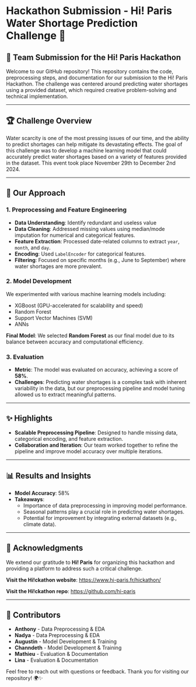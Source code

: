 # Hackathon Submission - Hi! Paris Water Shortage Prediction Challenge 🌲  

## 🌟 **Team Submission for the Hi! Paris Hackathon**  

Welcome to our GitHub repository! This repository contains the code, preprocessing steps, and documentation for our submission to the Hi! Paris Hackathon. The challenge was centered around predicting water shortages using a provided dataset, which required creative problem-solving and technical implementation.  

---

## 🏆 **Challenge Overview**  
Water scarcity is one of the most pressing issues of our time, and the ability to predict shortages can help mitigate its devastating effects. The goal of this challenge was to develop a machine learning model that could accurately predict water shortages based on a variety of features provided in the dataset. This event took place November 29th to December 2nd 2024.

---


## 🚀 **Our Approach**  
### 1. **Preprocessing and Feature Engineering**  
- **Data Understanding**: Identify redundant and useless value
- **Data Cleaning**: Addressed missing values using median/mode imputation for numerical and categorical features.  
- **Feature Extraction**: Processed date-related columns to extract `year`, `month`, and `day`.  
- **Encoding**: Used `LabelEncoder` for categorical features.  
- **Filtering**: Focused on specific months (e.g., June to September) where water shortages are more prevalent.  

### 2. **Model Development**  
We experimented with various machine learning models including:  
- XGBoost (GPU-accelerated for scalability and speed)  
- Random Forest  
- Support Vector Machines (SVM)
- ANNs

**Final Model**: We selected **Random Forest** as our final model due to its balance between accuracy and computational efficiency.  

### 3. **Evaluation**  
- **Metric**: The model was evaluated on accuracy, achieving a score of **58%**.  
- **Challenges**: Predicting water shortages is a complex task with inherent variability in the data, but our preprocessing pipeline and model tuning allowed us to extract meaningful patterns.  

---

## ✨ **Highlights**  
- **Scalable Preprocessing Pipeline**: Designed to handle missing data, categorical encoding, and feature extraction.  
- **Collaboration and Iteration**: Our team worked together to refine the pipeline and improve model accuracy over multiple iterations.  

---

## 📊 **Results and Insights**  
- **Model Accuracy**: 58%  
- **Takeaways**:  
  - Importance of data preprocessing in improving model performance.  
  - Seasonal patterns play a crucial role in predicting water shortages.  
  - Potential for improvement by integrating external datasets (e.g., climate data).  


---

## 🤝 **Acknowledgments**  
We extend our gratitude to **Hi! Paris** for organizing this hackathon and providing a platform to address such a critical challenge.  
 
**Visit the Hi!ckathon website**: https://www.hi-paris.fr/hickathon/

**Visit the Hi!ckathon repo**: https://github.com/hi-paris
<br>

---

## 👥 **Contributors**  
- **Anthony** - Data Preprocessing & EDA  
- **Nadya** - Data Preprocessing & EDA  
- **Augustin** - Model Development & Training
- **Channdeth** - Model Development & Training
- **Mathieu** - Evaluation & Documentation    
- **Lina** - Evaluation & Documentation  

Feel free to reach out with questions or feedback. Thank you for visiting our repository! 🌍✨  
